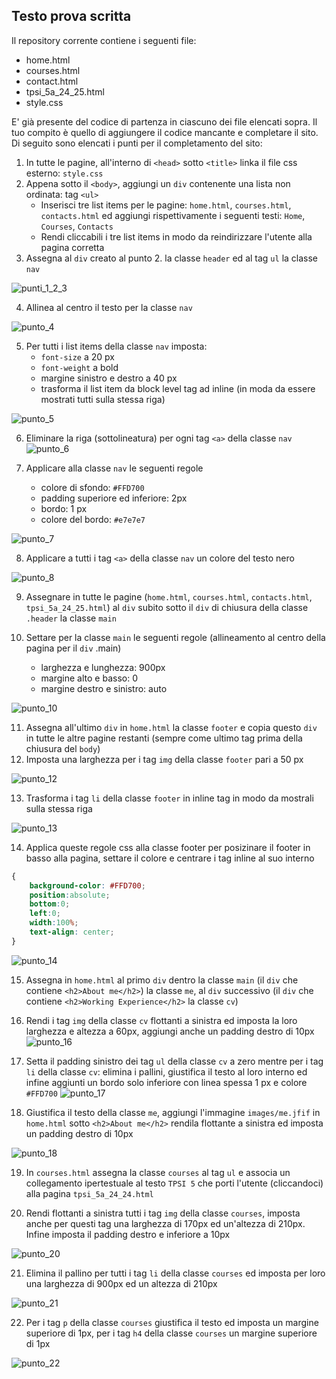 ## Testo prova scritta
Il repository corrente contiene i seguenti file:

* home.html
* courses.html
* contact.html
* tpsi_5a_24_25.html
* style.css

E' già presente del codice di partenza in ciascuno dei file elencati sopra.
Il tuo compito è quello di aggiungere il codice mancante e completare il sito.
Di seguito sono elencati i punti per il completamento del sito:

1. In tutte le pagine, all'interno di `<head>` sotto `<title>` linka il file css esterno: `style.css`
2. Appena sotto il `<body>`, aggiungi un `div` contenente una lista non ordinata: tag `<ul>`
   * Inserisci tre list items per le pagine: `home.html`, `courses.html`, `contacts.html` ed aggiungi rispettivamente i seguenti testi: `Home`, `Courses`, `Contacts`
   * Rendi cliccabili i tre list items in modo da reindirizzare l'utente alla pagina corretta
3. Assegna al `div` creato al punto 2. la classe `header` ed al tag `ul` la classe `nav`

![punti_1_2_3](https://github.com/user-attachments/assets/6eb50cfd-5990-43c3-8b88-f7172ca083e9)

4. Allinea al centro il testo per la classe `nav`

![punto_4](https://github.com/user-attachments/assets/0210f162-6f34-42f6-84c1-69502734db52)

5. Per tutti i list items della classe `nav` imposta:
   * `font-size` a 20 px
   * `font-weight` a bold
   * margine sinistro e destro a 40 px
   * trasforma il list item da block level tag ad inline (in moda da essere mostrati tutti sulla stessa riga)

![punto_5](https://github.com/user-attachments/assets/a953b727-4696-4d18-bec3-a0f6f166b202)

6. Eliminare la riga (sottolineatura) per ogni tag `<a>` della classe `nav`
![punto_6](https://github.com/user-attachments/assets/d98eba33-38c9-4b1a-a6a4-b61fa732dd8b)

7. Applicare alla classe `nav` le seguenti regole
   * colore di sfondo: `#FFD700`
   * padding superiore ed inferiore: 2px
   * bordo: 1 px
   * colore del bordo: `#e7e7e7`

![punto_7](https://github.com/user-attachments/assets/f54e1c7d-2e75-4dc6-bd9c-12f8bee85cb8)

8. Applicare a tutti i tag `<a>` della classe `nav` un colore del testo nero

![punto_8](https://github.com/user-attachments/assets/212d9782-fa5b-4294-bc1f-e9dfeac32a6e)

9. Assegnare in tutte le pagine (`home.html`, `courses.html`, `contacts.html`, `tpsi_5a_24_25.html`) al `div` subito sotto il `div` di chiusura della classe `.header` la classe `main`

10. Settare per la classe `main` le seguenti regole (allineamento al centro della pagina per il `div` .main)
    * larghezza e lunghezza: 900px
    * margine alto e basso: 0
    * margine destro e sinistro: auto
      
![punto_10](https://github.com/user-attachments/assets/dd7e92c1-7274-4181-ace3-b7adad6d984c)

11. Assegna all'ultimo `div` in `home.html` la classe `footer` e copia questo `div` in tutte le altre pagine restanti (sempre come ultimo tag prima della chiusura del `body`)
12. Imposta una larghezza per i tag `img` della classe `footer` pari a 50 px

![punto_12](https://github.com/user-attachments/assets/b34a1d0e-2fbd-4564-ac69-961108ab637c)

13. Trasforma i tag `li` della classe `footer` in inline tag in modo da mostrali sulla stessa riga

![punto_13](https://github.com/user-attachments/assets/d0bca26c-ed00-471d-9b9b-247de923c029)

14. Applica queste regole css alla classe footer per posizinare il footer in basso alla pagina, settare il colore e centrare i tag inline al suo interno

```css
{
    background-color: #FFD700;
    position:absolute;
    bottom:0;
    left:0;
    width:100%;
    text-align: center;
}
```

![punto_14](https://github.com/user-attachments/assets/d367d436-a3c8-474d-8d7c-83b8f4de5776)

15. Assegna in `home.html` al primo `div` dentro la classe `main` (il `div` che contiene `<h2>About me</h2>`) la classe `me`, al `div` successivo (il `div` che contiene `<h2>Working Experience</h2>` la classe `cv`)
  
16. Rendi i tag `img` della classe `cv` flottanti a sinistra ed imposta la loro larghezza e altezza a 60px, aggiungi anche un padding destro di 10px
![punto_16](https://github.com/user-attachments/assets/71f906a8-c3ff-46b3-8cfd-93466d8f5b04)

17. Setta il padding sinistro dei tag `ul` della classe `cv` a zero mentre per i tag `li` della classe `cv`: elimina i pallini, giustifica il testo al loro interno ed infine aggiunti un bordo solo inferiore con linea spessa 1 px e colore `#FFD700`
![punto_17](https://github.com/user-attachments/assets/d4ddabe3-1fdc-4136-bb09-dbbf98ffa1c5)

18. Giustifica il testo della classe `me`, aggiungi l'immagine `images/me.jfif` in `home.html` sotto `<h2>About me</h2>` rendila flottante a sinistra ed imposta un padding destro di 10px

![punto_18](https://github.com/user-attachments/assets/b77001ee-42ca-4249-bb1a-bfa9aad61857)

19. In `courses.html` assegna la classe `courses` al tag `ul` e associa un collegamento ipertestuale al testo `TPSI 5` che porti l'utente (cliccandoci) alla pagina `tpsi_5a_24_24.html`

20. Rendi flottanti a sinistra tutti i tag `img` della classe `courses`, imposta anche per questi tag una larghezza di 170px ed un'altezza di 210px. Infine imposta il padding destro e inferiore a 10px

![punto_20](https://github.com/user-attachments/assets/71f323f5-be80-47cc-9cba-9815d5c18bdc)

21. Elimina il pallino per tutti i tag `li` della classe `courses` ed imposta per loro una larghezza di 900px ed un altezza di 210px

![punto_21](https://github.com/user-attachments/assets/9159338e-10bb-4df7-ae92-9136e1b56ee2)

22. Per i tag `p` della classe `courses` giustifica il testo ed imposta un margine superiore di 1px, per i tag `h4` della classe `courses` un margine superiore di 1px

![punto_22](https://github.com/user-attachments/assets/afd32c13-3625-4bef-9206-61f1beaed1e9)
